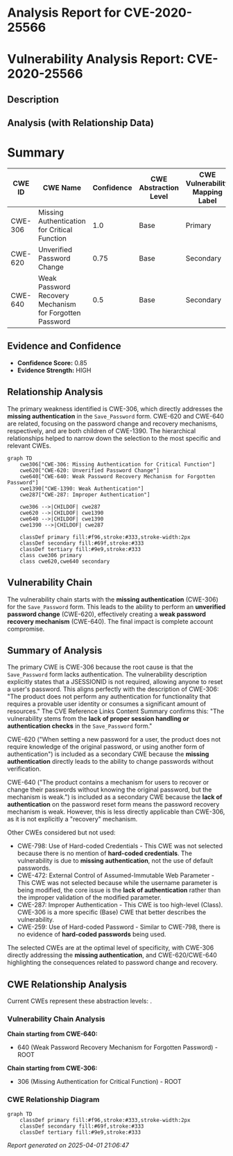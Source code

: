 # Analysis Report for CVE-2020-25566

# Vulnerability Analysis Report: CVE-2020-25566

## Description



## Analysis (with Relationship Data)

# Summary
| CWE ID | CWE Name | Confidence | CWE Abstraction Level | CWE Vulnerability Mapping Label | CWE-Vulnerability Mapping Notes |
|---|---|---|---|---|---|
| CWE-306 | Missing Authentication for Critical Function | 1.0 | Base | Primary | Allowed |
| CWE-620 | Unverified Password Change | 0.75 | Base | Secondary | Allowed |
| CWE-640 | Weak Password Recovery Mechanism for Forgotten Password | 0.5 | Base | Secondary | Allowed-with-Review |

## Evidence and Confidence

*   **Confidence Score:** 0.85
*   **Evidence Strength:** HIGH

## Relationship Analysis
The primary weakness identified is CWE-306, which directly addresses the **missing authentication** in the `Save_Password` form. CWE-620 and CWE-640 are related, focusing on the password change and recovery mechanisms, respectively, and are both children of CWE-1390. The hierarchical relationships helped to narrow down the selection to the most specific and relevant CWEs.

```mermaid
graph TD
    cwe306["CWE-306: Missing Authentication for Critical Function"]
    cwe620["CWE-620: Unverified Password Change"]
    cwe640["CWE-640: Weak Password Recovery Mechanism for Forgotten Password"]
    cwe1390["CWE-1390: Weak Authentication"]
    cwe287["CWE-287: Improper Authentication"]

    cwe306 -->|CHILDOF| cwe287
    cwe620 -->|CHILDOF| cwe1390
    cwe640 -->|CHILDOF| cwe1390
    cwe1390 -->|CHILDOF| cwe287
    
    classDef primary fill:#f96,stroke:#333,stroke-width:2px
    classDef secondary fill:#69f,stroke:#333
    classDef tertiary fill:#9e9,stroke:#333
    class cwe306 primary
    class cwe620,cwe640 secondary
```

## Vulnerability Chain
The vulnerability chain starts with the **missing authentication** (CWE-306) for the `Save_Password` form. This leads to the ability to perform an **unverified password change** (CWE-620), effectively creating a **weak password recovery mechanism** (CWE-640). The final impact is complete account compromise.

## Summary of Analysis
The primary CWE is CWE-306 because the root cause is that the `Save_Password` form lacks authentication. The vulnerability description explicitly states that a JSESSIONID is not required, allowing anyone to reset a user's password. This aligns perfectly with the description of CWE-306: "The product does not perform any authentication for functionality that requires a provable user identity or consumes a significant amount of resources." The CVE Reference Links Content Summary confirms this: "The vulnerability stems from the **lack of proper session handling or authentication checks** in the `Save_Password` form."

CWE-620 ("When setting a new password for a user, the product does not require knowledge of the original password, or using another form of authentication") is included as a secondary CWE because the **missing authentication** directly leads to the ability to change passwords without verification.

CWE-640 ("The product contains a mechanism for users to recover or change their passwords without knowing the original password, but the mechanism is weak.") is included as a secondary CWE because the **lack of authentication** on the password reset form means the password recovery mechanism is weak. However, this is less directly applicable than CWE-306, as it is not explicitly a "recovery" mechanism.

Other CWEs considered but not used:

*   CWE-798: Use of Hard-coded Credentials - This CWE was not selected because there is no mention of **hard-coded credentials**. The vulnerability is due to **missing authentication**, not the use of default passwords.
*   CWE-472: External Control of Assumed-Immutable Web Parameter - This CWE was not selected because while the username parameter is being modified, the core issue is the **lack of authentication** rather than the improper validation of the modified parameter.
*   CWE-287: Improper Authentication - This CWE is too high-level (Class). CWE-306 is a more specific (Base) CWE that better describes the vulnerability.
*   CWE-259: Use of Hard-coded Password - Similar to CWE-798, there is no evidence of **hard-coded passwords** being used.

The selected CWEs are at the optimal level of specificity, with CWE-306 directly addressing the **missing authentication**, and CWE-620/CWE-640 highlighting the consequences related to password change and recovery.


## CWE Relationship Analysis

Current CWEs represent these abstraction levels: .


### Vulnerability Chain Analysis

**Chain starting from CWE-640:**
- 640 (Weak Password Recovery Mechanism for Forgotten Password) - ROOT


**Chain starting from CWE-306:**
- 306 (Missing Authentication for Critical Function) - ROOT



### CWE Relationship Diagram

```mermaid
graph TD
    classDef primary fill:#f96,stroke:#333,stroke-width:2px
    classDef secondary fill:#69f,stroke:#333
    classDef tertiary fill:#9e9,stroke:#333
```



*Report generated on 2025-04-01 21:06:47*
